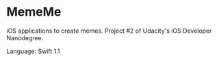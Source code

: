 # MemeMe
iOS applications to create memes. Project #2 of Udacity's iOS Developer Nanodegree.

Language: Swift 1.1
